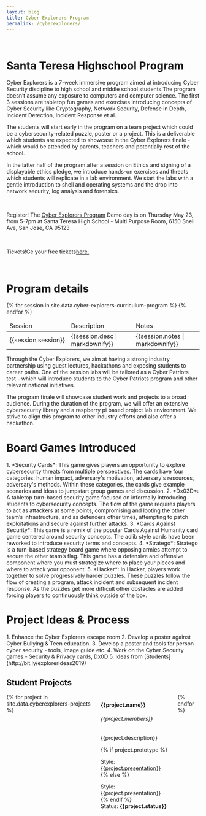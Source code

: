 ```yaml
---
layout: blog
title: Cyber Explorers Program
permalink: /cyberexplorers/
---
```

<br/>
<h1 class="title">Santa Teresa Highschool Program </h1>

Cyber Explorers is a 7-week immersive program aimed at introducing Cyber Security discipline to high school and middle school students.The program doesn’t assume any exposure to computers and computer science. The first 3 sessions are tabletop fun games and exercises introducing concepts of Cyber Security like Cryptography, Network Security, Defense in Depth, Incident Detection, Incident Response et al.

The students will start early in the program on a team project which could be a cybersecurity-related puzzle, poster or a project. This is a deliverable which students are expected to showcase in the Cyber Explorers finale - which would be attended by parents, teachers and potentially rest of the school.

In the latter half of the program after a session on Ethics and signing of a displayable ethics pledge, 
we introduce hands-on exercises and threats which students will replicate in a lab environment. We start the labs with a gentle introduction to shell and operating systems and the drop into network security, log analysis and forensics. 

<br/>
<div class="box cta">
  <p class="has-text-centered">
      <span class="tag is-primary">Register!</span> The <a href='/cyberexplorers'>Cyber Explorers Program</a> Demo day is on 
      Thursday May 23, from 5-7pm at Santa Teresa High School - Multi Purpose Room, 6150 Snell Ave, San Jose, CA 95123
  </p>
  <br/>
  <p class="has-text-left">
      <span class="tag is-primary">Tickets!</span>Ge your free tickets<a href="https://www.eventbrite.com/e/cyber-explorers-santa-teresa-high-school-demo-day-tickets-61671643546">here.</a>
  </p>
</div>

<br/>
<h1 class="title">Program details</h1>
<table class="table is-bordered is-striped">
    <thead>
        <td>Session</td><td>Description</td><td>Notes</td>
    </thead>
    <tbody>
    {% for session in site.data.cyber-explorers-curriculum-program %} 
    <tr>
        <td>{{session.session}}</td>
        <td>{{session.desc | markdownify}}</td>
        <td>{{session.notes | markdownify}}</td>
    </tr>
    {% endfor %}
    </tbody>
</table>

Through the Cyber Explorers, we aim at having a strong industry partnership using guest lectures, hackathons 
and exposing students to career paths. One of the session labs will be tailored as a Cyber Patriots test - which will introduce students to the Cyber Patriots program and other relevant national initiatives. 

The program finale will showcase student work and projects to a broad audience. During the duration of the program, we will offer an extensive cybersecurity library and a raspberry pi based project lab environment. We strive to align this program to other industry efforts and also offer a  hackathon.
<br/>

<h1 class="title">Board Games Introduced</h1>
1. *Security Cards*: This game gives players an opportunity to explore cybersecurity threats from multiple perspectives. The cards have four categories: human impact, adversary's motivation, adversary's resources, adversary's methods. Within these categories, the cards give example scenarios and ideas to jumpstart group games and discussion.
2. *Dx03D*: A tabletop turn-based security game focused on informally introducing students to cybersecurity concepts. The flow of the game requires players to act as attackers at some points, compromising and looting the other team’s infrastructure, and as defenders other times, attempting to patch exploitations and secure against further attacks.
3. *Cards Against Security*: This game is a remix of the popular Cards Against Humanity card game centered around security concepts. The adlib style cards have been reworked to introduce security terms and concepts.
4. *Stratego*: Stratego is a turn-based strategy board game where opposing armies attempt to secure the other team’s flag. This game has a defensive and offensive component where you must strategize where to place your pieces and where to attack your opponent.
5. *Hacker*: In Hacker, players work together to solve progressively harder puzzles. These puzzles follow the flow of creating a program, attack incident and subsequent incident response. As the puzzles get more difficult other obstacles are added forcing players to continuously think outside of the box.
<br/>

<h1 class="title">Project Ideas & Process</h1>
1. Enhance the Cyber Explorers escape room
2. Develop a poster against Cyber Bullying & Teen education.
3. Develop a poster and tools for person cyber security - tools, image guide etc.
4. Work on the Cyber Security games - Security & Privacy cards, Dx0D
5. Ideas from [Students](http://bit.ly/explorerideas2019)
<br/>
<section>
<div class="container">
<h1 class="title">Student Projects</h1>
<div class="columns is-multiline is-mobile is-centered">
{% for project in site.data.cyberexplorers-projects %}  
    <div class="column is-one-third">
        <div class="card is-shady">
            <div class="card-content">
                <div class="content">
                    <h4>{{project.name}}</h4>
                    <h6>{{project.members}}</h6>
                    <p>{{project.description}}</p>
                    {% if project.prototype %}
                        <p>Style: <a href='{{project.prototype}}'>{{project.presentation}}</a>
                    {% else %}
                        <p>Style: {{project.presentation}}
                    {% endif %}
                    <br/>Status: <b>{{project.status}}</b></p>
                </div>
            </div>
        </div>
    </div>
{% endfor %}
</div>
</div>
</section>